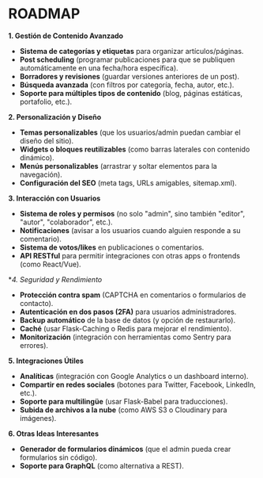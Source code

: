# ROADMAP
**1. Gestión de Contenido Avanzado**  
- **Sistema de categorías y etiquetas** para organizar artículos/páginas.  
- **Post scheduling** (programar publicaciones para que se publiquen automáticamente en una fecha/hora específica).  
- **Borradores y revisiones** (guardar versiones anteriores de un post).  
- **Búsqueda avanzada** (con filtros por categoría, fecha, autor, etc.).  
- **Soporte para múltiples tipos de contenido** (blog, páginas estáticas, portafolio, etc.).  

 **2. Personalización y Diseño**  
- **Temas personalizables** (que los usuarios/admin puedan cambiar el diseño del sitio).  
- **Widgets o bloques reutilizables** (como barras laterales con contenido dinámico).  
- **Menús personalizables** (arrastrar y soltar elementos para la navegación).  
- **Configuración del SEO** (meta tags, URLs amigables, sitemap.xml).  

 **3. Interacción con Usuarios**  
- **Sistema de roles y permisos** (no solo "admin", sino también "editor", "autor", "colaborador", etc.).  
- **Notificaciones** (avisar a los usuarios cuando alguien responde a su comentario).  
- **Sistema de votos/likes** en publicaciones o comentarios.  
- **API RESTful** para permitir integraciones con otras apps o frontends (como React/Vue).  

 **4. Seguridad y Rendimiento*
- **Protección contra spam** (CAPTCHA en comentarios o formularios de contacto).  
- **Autenticación en dos pasos (2FA)** para usuarios administradores.  
- **Backup automático** de la base de datos (y opción de restaurarlo).  
- **Caché** (usar Flask-Caching o Redis para mejorar el rendimiento).  
- **Monitorización** (integración con herramientas como Sentry para errores).  

**5. Integraciones Útiles**  
- **Analíticas** (integración con Google Analytics o un dashboard interno).  
- **Compartir en redes sociales** (botones para Twitter, Facebook, LinkedIn, etc.).  
- **Soporte para multilingüe** (usar Flask-Babel para traducciones).  
- **Subida de archivos a la nube** (como AWS S3 o Cloudinary para imágenes).  

 **6. Otras Ideas Interesantes**
- **Generador de formularios dinámicos** (que el admin pueda crear formularios sin código).  
- **Soporte para GraphQL** (como alternativa a REST).